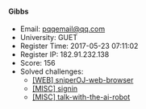 #### Gibbs  

* Email: pqqemail@qq.com  
* University: GUET  
* Register Time: 2017-05-23 07:11:02  
* Register IP: 182.91.232.138  
* Score: 156  
* Solved challenges: 
  * [[WEB] sniperOJ-web-browser](https://github.com/SniperOJ/Challenges/blob/master/web/sniperOJ-web-browser.json)  
  * [[MISC] signin](https://github.com/SniperOJ/Challenges/blob/master/misc/signin.json)  
  * [[MISC] talk-with-the-ai-robot](https://github.com/SniperOJ/Challenges/blob/master/misc/talk-with-the-ai-robot.json)  
